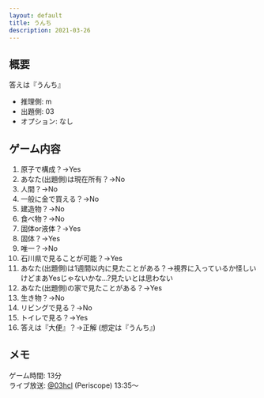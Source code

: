 ```yaml
---
layout: default
title: うんち
description: 2021-03-26
---
```


## 概要

答えは『うんち』

- 推理側: m
- 出題側: 03
- オプション: なし

## ゲーム内容

1. 原子で構成？→Yes
2. あなた(出題側)は現在所有？→No
3. 人間？→No
4. 一般に金で買える？→No
5. 建造物？→No
6. 食べ物？→No
7. 固体or液体？→Yes
8. 固体？→Yes
9. 唯一？→No
10. 石川県で見ることが可能？→Yes
11. あなた(出題側)は1週間以内に見たことがある？→視界に入っているか怪しいけどまあYesじゃないかな…?見たいとは思わない
12. あなた(出題側)の家で見たことがある？→Yes
13. 生き物？→No
14. リビングで見る？→No
15. トイレで見る？→Yes
16. 答えは『大便』？→正解 (想定は『うんち』)    

## メモ

ゲーム時間: 13分  
ライブ放送: [@03hcl](https://www.periscope.tv/03hcl/1OwGWVEmXjkKQ?t=13m35s) (Periscope) 13:35～
